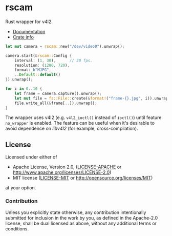 rscam
=====

Rust wrapper for v4l2.

* [Documentation](http://loyd.github.io/rscam)
* [Crate info](https://crates.io/crates/rscam)

```rust
let mut camera = rscam::new("/dev/video0").unwrap();

camera.start(&rscam::Config {
    interval: (1, 30),      // 30 fps.
    resolution: (1280, 720),
    format: b"MJPG",
    ..Default::default()
}).unwrap();

for i in 0..10 {
    let frame = camera.capture().unwrap();
    let mut file = fs::File::create(&format!("frame-{}.jpg", i)).unwrap();
    file.write_all(&frame[..]).unwrap();
}
```

The wrapper uses v4l2 (e.g. `v4l2_ioctl()` instead of `ioctl()`) until feature `no_wrapper` is enabled. The feature can be useful when it's desirable to avoid dependence on *libv4l2* (for example, cross-compilation).

## License

Licensed under either of

* Apache License, Version 2.0, ([LICENSE-APACHE](LICENSE-APACHE) or http://www.apache.org/licenses/LICENSE-2.0)
* MIT license ([LICENSE-MIT](LICENSE-MIT) or http://opensource.org/licenses/MIT)

at your option.

### Contribution

Unless you explicitly state otherwise, any contribution intentionally submitted for inclusion in the work by you, as defined in the Apache-2.0 license, shall be dual licensed as above, without any additional terms or conditions.
